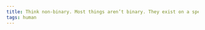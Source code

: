 ```yaml
---
title: Think non-binary. Most things aren’t binary. They exist on a spectrum. Our brains put them into category, but in reality the category have (very) fuzzy edges.
tags: human
---
```

